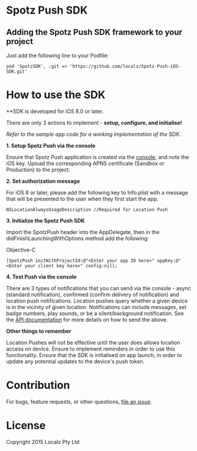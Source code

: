 Spotz Push SDK
==========

## Adding the Spotz Push SDK framework to your project

Just add the following line to your Podfile:
```
pod 'SpotzSDK', :git => 'https://github.com/localz/Spotz-Push-iOS-SDK.git'
```

How to use the SDK
==================

**SDK is developed for iOS 8.0 or later.

There are only 3 actions to implement - **setup, configure, and initialise!**

*Refer to the sample app code for a working implementation of the SDK.*

**1. Setup Spotz Push via the console**

Ensure that Spotz Push application is created via the [console](https://spotz-push.localz.io/), and note the iOS key. Upload the corresponding APNS certificate (Sandbox or Production) to the project.

**2. Set authorization message**

For iOS 8 or later, please add the following key to Info.plist with a message that will be presented to the user when they first start the app.
```
NSLocationAlwaysUsageDescription //Required for Location Push
```

**3. Initialize the Spotz Push SDK**

Import the SpotzPush header into the AppDelegate, then in the didFinishLaunchingWithOptions method add the following:

Objective-C
```
[SpotzPush initWithProjectId:@"<Enter your app ID here>" appKey:@"<Enter your client key here>" config:nil];
```

**4. Test Push via the console**

There are 3 types of notifications that you can send via the console - async (standard notification), confirmed (confirm delivery of notification) and location push notifications. Location pushes query whether a given device is in the vicinity of given location. Notifications can include messages, set badge numbers, play sounds, or be a silent/background notification. See the [API documentation](https://au-api-spotzpush.localz.io/documentation/public/spotzpush_docs.html) for more details on how to send the above.

**Other things to remember**

Location Pushes will not be effective until the user does allows location access on device. Ensure to implement reminders in order to use this functionality.
Ensure that the SDK is initialised on app launch, in order to update any potential updates to the device's push token.

Contribution
============
For bugs, feature requests, or other questions, [file an issue](https://github.com/localz/Spotz-Push-iOS-SDK/issues/new).

License
=======
Copyright 2015 Localz Pty Ltd
